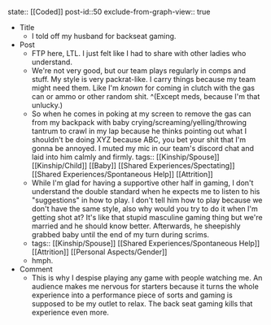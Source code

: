 state:: [[Coded]]
post-id::50
exclude-from-graph-view:: true

- Title
  - I told off my husband for backseat gaming.
- Post
  - FTP here, LTL. I just felt like I had to share with other ladies who understand.
  - We're not very good, but our team plays regularly in comps and stuff. My style is very packrat-like. I carry things because my team might need them. Like I'm _known_ for coming in clutch with the gas can or ammo or other random shit. ^(Except meds, because I'm that unlucky.)
  - So when he comes in poking at my screen to remove the gas can from my backpack with baby crying/screaming/yelling/throwing tantrum to crawl in my lap because he thinks pointing out what I shouldn't be doing XYZ because ABC, you bet your shit that I'm gonna be annoyed. I muted my mic in our team's discord chat and laid into him calmly and firmly.
    tags:: [[Kinship/Spouse]] [[Kinship/Child]] [[Baby]] [[Shared Experiences/Spectating]] [[Shared Experiences/Spontaneous Help]] [[Attrition]]
  - While I'm glad for having a supportive other half in gaming, I don't understand the double standard when he expects me to listen to his "suggestions" in how to play. I don't tell him how to play because we don't have the same style, also why would you try to do it when I'm getting shot at? It's like that stupid masculine gaming thing but we're married and he should know better. Afterwards, he sheepishly grabbed baby until the end of my turn during scrims.
  - tags:: [[Kinship/Spouse]] [[Shared Experiences/Spontaneous Help]] [[Attrition]] [[Personal Aspects/Gender]]
  - hmph.
- Comment
  - This is why I despise playing any game with people watching me. An audience makes me nervous for starters because it turns the whole experience into a performance piece of sorts and gaming is supposed to be my outlet to relax. The back seat gaming kills that experience even more.
